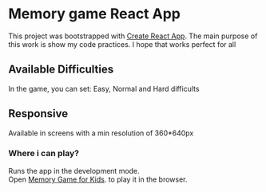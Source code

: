 # Memory game React App

This project was bootstrapped with [Create React App](https://github.com/facebook/create-react-app).
The main purpose of this work is show my code practices. I hope that works perfect for all

## Available Difficulties

In the game, you can set: Easy, Normal and Hard difficults

## Responsive

Available in screens with a min resolution of 360*640px
### Where i can play?

Runs the app in the development mode.\
Open [Memory Game for Kids](https://us-memory-game.netlify.app/). to play it in the browser.
